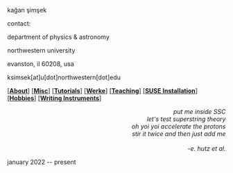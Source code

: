 kağan şimşek

contact:

department of physics & astronomy

northwestern university

evanston, il 60208, usa

ksimsek[at]u[dot]northwestern[dot]edu

\[[__About__](https://kagsimsek.github.io/about)\]
\[[__Misc__](https://kagsimsek.github.io/misc)\]
\[[__Tutorials__](https://kagsimsek.github.io/tutorials)\]
\[[__Werke__](https://kagsimsek.github.io/werke)\]
\[[__Teaching__](https://kagsimsek.github.io/teaching)\]
\[[__SUSE Installation__](https://kagsimsek.github.io/SUSE_installation)\]
\[[__Hobbies__](https://kagsimsek.github.io/hobbies)\]
\[[__Writing Instruments__](https://kagsimsek.github.io/writing_instruments)\]

<div style="text-align: right"> 
  <i>
    put me inside SSC <br>
    let's test superstring theory <br>
    oh yoi yoi accelerate the protons <br>
    stir it twice and then just add me <br>
    <br>
    -e. hutz et al. <br>
  </i>
</div>

january 2022 -- present

